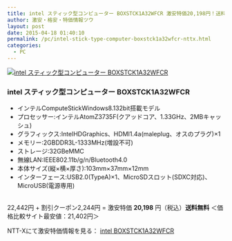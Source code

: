 ```yaml
---
title: intel スティック型コンピューター BOXSTCK1A32WFCR 激安特価20,198円！送料無料！
author: 激安・格安・特価情報ツウ
layout: post
date: 2015-04-18 01:40:10
permalink: /pc/intel-stick-type-computer-boxstck1a32wfcr-nttx.html
categories:
  - PC
---
```

<div class="img-bg2 img_L">
  <a href="http://px.a8.net/svt/ejp?a8mat=ZYP6S+8IMA3E+S1Q+BWGDT&#038;a8ejpredirect=http://nttxstore.jp/_II_IN14983614" target="_blank"><img border="0" alt="intel スティック型コンピューター BOXSTCK1A32WFCR" src="http://image.nttxstore.jp/l2_images/I/IN/IN14983614.jpg" data-recalc-dims="1" /></a>
</div>

### intel スティック型コンピューター BOXSTCK1A32WFCR
<!--more-->

* インテルComputeStickWindows8.132bit搭載モデル
* プロセッサー:インテルAtomZ3735F(クアッドコア、1.33GHz、2MBキャッシュ)
* グラフィックス:IntelHDGraphics、HDMI1.4a(maleplug、オスのプラグ)×1
* メモリー:2GBDDR3L-1333MHz(増設不可)
* ストレージ:32GBeMMC
* 無線LAN:IEEE802.11b/g/n/Bluetooth4.0
* 本体サイズ(縦×横×厚さ):103mm×37mm×12mm
* インターフェース:USB2.0(TypeA)×1、MicroSDスロット(SDXC対応)、MicroUSB(電源専用)

<br clear="all" />22,442円 + 割引クーポン2,244円 = 激安特価 <span class="tokka-price"><strong>20,198</strong></span> 円（税込）**送料無料**
＜価格比較サイト最安値：21,402円＞

NTT-Xにて激安特価情報を見る： <a href="http://px.a8.net/svt/ejp?a8mat=ZYP6S+8IMA3E+S1Q+BWGDT&#038;a8ejpredirect=http://nttxstore.jp/_II_IN14983614" target="_blank"><span class="fs150p">intel BOXSTCK1A32WFCR</span></a>